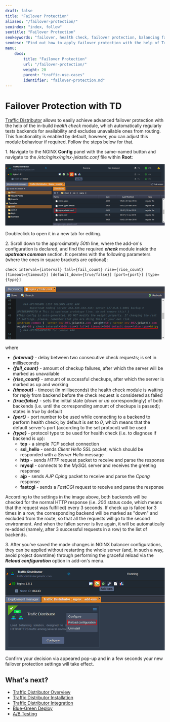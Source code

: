 ```yaml
---
draft: false
title: "Failover Protection"
aliases: "/failover-protection/"
seoindex: "index, follow"
seotitle: "Failover Protection"
seokeywords: "failover, health check, failover protection, balancing failover, check backends availability, health check parameters, configure failover protection, traffic distributor, smart load balancer, traffic manager, traffic distributor usage, traffic distributor module"
seodesc: "Find out how to apply failover protection with the help of Traffic Distributor and its embedded health check module. Set up health check to automatically send requests to endpoints and determine whether they are alive or down based on the received responses."
menu: 
    docs:
        title: "Failover Protection"
        url: "/failover-protection/"
        weight: 20
        parent: "traffic-use-cases"
        identifier: "failover-protection.md"
---
```


# Failover Protection with TD

[Traffic Distributor](/traffic-distributor/) allows to easily achieve advanced failover protection with the help of the in-build *health check* module, which automatically regularly tests backends for availability and excludes unavailable ones from routing. This functionality is enabled by default, however, you can adjust this module behaviour if required. Follow the steps below for that.

1\. Navigate to the NGINX **Config** panel with the same-named button and navigate to the */etc/nginx/nginx-jelastic.conf* file within **Root**:

![Traffic Distributor config files](01-traffic-distributor-config-files.png)

Doubleclick to open it in a new tab for editing.

2\. Scroll down to the approximately *50th* line, where the add-on's configuration is declared, and find the required ***check*** module inside the ***upstream common*** section. It operates with the following parameters (where the ones in square brackets are optional):
```
check interval={interval} fall={fail_count} rise={rise_count} [timeout={timeout}] [default_down={true/false}] [port={port}] [type={type}]
```

![Traffic Distributor failover parameters](02-traffic-distributor-failover-parameters.png)

where

* ***{interval}*** - delay between two consecutive check requests; is set in milliseconds
* ***{fail_count}*** - amount of checkup failures, after which the server will be marked as unavailable
* ***{rise_count}*** - amount of successful checkups, after which the server is marked as up and working
* ***{timeout}*** - timeout (in milliseconds) the health check module is waiting for reply from backend before the check request is considered as failed
* ***{true/false}*** - sets the initial state (*down* or *up* correspondingly) of both backends (i.e. until the corresponding amount of checkups is passed); states in *true* by default
* ***{port}*** - port number to be used while connecting to a backend to perform health check; by default is set to *0*, which means that the default server's port (according to the set protocol) will be used
* ***{type}*** - protocol type to be used for health check (i.e. to diagnose if backend is up):
    * **tcp** - a simple *TCP* socket connection
    * **ssl_hello** - sends *Client Hello* SSL packet, which should be responded with a *Server Hello* message
    * **http** - sends *HTTP* request packet to receive and parse the response
    * **mysql** - connects to the *MySQL* server and receives the greeting response
    * **ajp** - sends *AJP Cping* packet to receive and parse the *Cpong* response
    * **fastcgi** - sends a *FastCGI* request to receive and parse the response

According to the settings in the image above, both backends will be checked for the normal HTTP response (i.e. *200* status code, which means that the request was fulfilled) every 3 seconds. If check up is failed for 3 times in a row, the corresponding backend will be marked as "down" and excluded from the route, so that all the requests will go to the second environment. And when the fallen server is live again, it will be automatically re-added (namely, after 3 successful requests in a row) to the list of backends.

3\. After you've saved the made changes in NGINX balancer configurations, they can be applied without restarting the whole server (and, in such a way, avoid project downtime) through performing the graceful reload via the ***Reload configuration*** option in add-on's menu.

![Traffic Distributor reload configuration](03-traffic-distributor-reload-configuration.png)

Confirm your decision via appeared pop-up and in a few seconds your new failover protection settings will take effect.


## What's next?

* [Traffic Distributor Overview](/traffic-distributor/)
* [Traffic Distributor Installation](/traffic-distributor-installation/)
* [Traffic Distributor Integration](/traffic-distributor-integration/)
* [Blue-Green Deploy](/blue-green-deploy/)
* [A/B Testing](/ab-testing/)